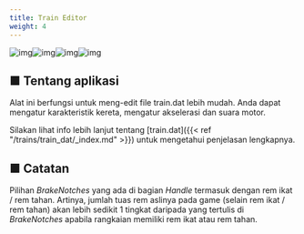 ```yaml
---
title: Train Editor
weight: 4
---
```


![img](/images/tool_traineditor_screenshot_1.png)![img](/images/tool_traineditor_screenshot_2.png)![img](/images/tool_traineditor_screenshot_3.png)![img](/images/tool_traineditor_screenshot_4.png)

## ■ Tentang aplikasi

Alat ini berfungsi untuk meng-edit file train.dat lebih mudah. Anda dapat mengatur karakteristik kereta, mengatur akselerasi dan suara motor.

Silakan lihat info lebih lanjut tentang [train.dat]({{< ref "/trains/train_dat/_index.md" >}}) untuk mengetahui penjelasan lengkapnya.

## ■ Catatan

Pilihan *BrakeNotches* yang ada di bagian *Handle* termasuk dengan rem ikat / rem tahan. Artinya, jumlah tuas rem aslinya pada game (selain rem ikat / rem tahan) akan lebih sedikit 1 tingkat daripada yang tertulis di *BrakeNotches* apabila rangkaian memiliki rem ikat atau rem tahan.